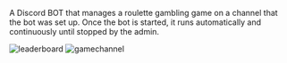 A Discord BOT that manages a roulette gambling game on a channel that the bot was set up. Once the bot is started, it runs automatically and continuously until stopped by the admin.

![leaderboard](https://github.com/user-attachments/assets/1aa81cd7-c0ea-418c-85ec-bf7fa0ca1ac9)
![gamechannel](https://github.com/user-attachments/assets/cf89e525-9bae-4ea4-a60d-b9c049eb540b)
